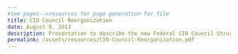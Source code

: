 ```yaml
---
#see pages-->resources for page generation for file
title: CIO Council Reorganization
date: August 9, 2013
description: Presentation to describe the new Federal CIO Council Structure as of August 2013.
permalink: /assets/resources/CIO-Council-Reorganization.pdf
---
```

